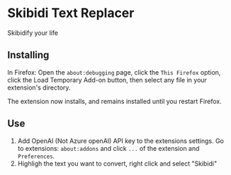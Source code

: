 # Skibidi Text Replacer

Skibidify your life

## Installing

In Firefox: Open the `about:debugging` page, click the `This Firefox` option, click the Load Temporary Add-on button, then select any file in your extension's directory.

The extension now installs, and remains installed until you restart Firefox.

## Use

1. Add OpenAI (Not Azure openAI) API key to the extensions settings. Go to extensions: `about:addons` and click `...` of the extension and `Preferences`.
2. Highligh the text you want to convert, right click and select "Skibidi"
